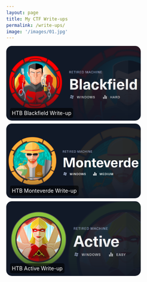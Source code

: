 ```yaml
---
layout: page
title: My CTF Write-ups
permalink: /write-ups/
image: '/images/01.jpg'
---
```


<div style="position: relative; display: inline-block; margin-bottom: 5px;">
    <a href="/HTB-Blackfield-Write-up">
        <img src="/images/htb_blackfield.png" alt="HTB Blackfield Write-up" 
             style="width: 360px; height: 200px; border-radius: 15px; object-fit: cover;">
        <div style="position: absolute; bottom: 10px; left: 10px; color: white; background-color: rgba(0, 0, 0, 0.6); padding: 5px; border-radius: 5px;">
            HTB Blackfield Write-up
        </div>
    </a>
</div>

<div style="position: relative; display: inline-block; margin-bottom: 5px;">
    <a href="/HTB-Monteverde-Write-up">
        <img src="/images/htb_monteverde.png" alt="HTB Monteverde Write-up" 
             style="width: 360px; height: 200px; border-radius: 15px; object-fit: cover;">
        <div style="position: absolute; bottom: 10px; left: 10px; color: white; background-color: rgba(0, 0, 0, 0.6); padding: 5px; border-radius: 5px;">
            HTB Monteverde Write-up
        </div>
    </a>
</div>

<div style="position: relative; display: inline-block; margin-bottom: 5px;">
    <a href="/HTB-Active-Write-up">
        <img src="/images/htb_active.png" alt="HTB Active Write-up" 
             style="width: 360px; height: 200px; border-radius: 15px; object-fit: cover;">
        <div style="position: absolute; bottom: 10px; left: 10px; color: white; background-color: rgba(0, 0, 0, 0.6); padding: 5px; border-radius: 5px;">
            HTB Active Write-up
        </div>
    </a>
</div>


